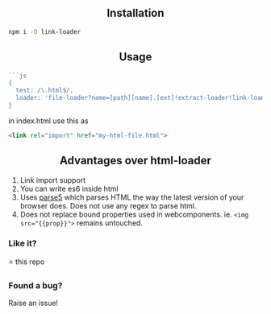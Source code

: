 <h2 align="center">Installation</h2>

```sh
npm i -D link-loader
```

<h2 align="center">Usage</h2>

```js
```js
{
  test: /\.html$/,
  loader: 'file-loader?name=[path][name].[ext]!extract-loader!link-loader'
}
``````

in index.html use this as 

```html
<link rel="import" href="my-html-file.html">
```

<h2 align="center">Advantages over html-loader</h2>

1. Link import support
2. You can write es6 inside html
3. Uses [parse5](https://github.com/inikulin/parse5) which parses HTML the way the latest version of your browser does. Does not use any regex to parse html.
4. Does not replace bound properties used in webcomponents. ie. `<img src="{{prop}}">` remains untouched.

### Like it?

:star: this repo


### Found a bug?

Raise an issue!

